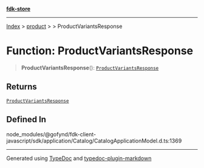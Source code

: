 [**fdk-store**](../../../README.md)
***

[Index](../../../API.md) > [product](../../README.md) > [<internal>](../README.md) > ProductVariantsResponse

# Function: ProductVariantsResponse

> **ProductVariantsResponse**(): [`ProductVariantsResponse`](../type-aliases/type-alias.ProductVariantsResponse.md)

## Returns

[`ProductVariantsResponse`](../type-aliases/type-alias.ProductVariantsResponse.md)

## Defined In

node\_modules/@gofynd/fdk-client-javascript/sdk/application/Catalog/CatalogApplicationModel.d.ts:1369

***
Generated using [TypeDoc](https://typedoc.org/) and [typedoc-plugin-markdown](https://www.npmjs.com/package/typedoc-plugin-markdown)
